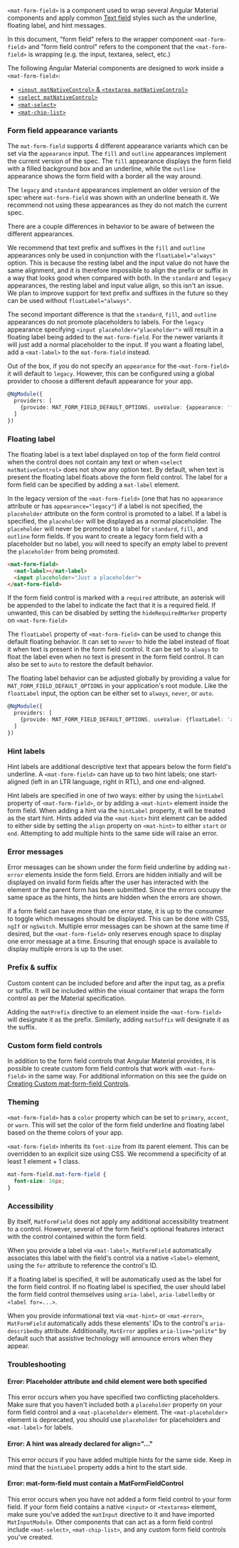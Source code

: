 `<mat-form-field>` is a component used to wrap several Angular Material components and apply common
[Text field](https://material.io/guidelines/components/text-fields.html) styles such as the
underline, floating label, and hint messages.

In this document, "form field" refers to the wrapper component `<mat-form-field>` and
"form field control" refers to the component that the `<mat-form-field>` is wrapping
(e.g. the input, textarea, select, etc.)

The following Angular Material components are designed to work inside a `<mat-form-field>`:
* [`<input matNativeControl>` &amp; `<textarea matNativeControl>`](https://material.angular.io/components/input/overview)
* [`<select matNativeControl>`](https://material.angular.io/components/select/overview)
* [`<mat-select>`](https://material.angular.io/components/select/overview)
* [`<mat-chip-list>`](https://material.angular.io/components/chips/overview)

<!-- example(form-field-overview) -->

### Form field appearance variants
The `mat-form-field` supports 4 different appearance variants which can be set via the `appearance`
input. The `fill` and `outline` appearances implement the current version of the spec. The `fill`
appearance displays the form field with a filled background box and an underline, while the
`outline` appearance shows the form field with a border all the way around.

The `legacy` and `standard` appearances implement an older version of the spec where
`mat-form-field` was shown with an underline beneath it. We recommend not using these appearances as
they do not  match the current spec.

There are a couple differences in behavior to be aware of between the different appearances.

We recommend that text prefix and suffixes in the `fill` and `outline` appearances only be used in
conjunction with the `floatLabel="always"` option. This is because the resting label and the input
value do not have  the same alignment, and it is therefore impossible to align the prefix or suffix
in a way that looks good when compared with both. In the `standard` and `legacy` appearances, the
resting label and input value align, so this isn't an issue. We plan to improve support for text
prefix and suffixes in the future so they can be used without `floatLabel="always"`.

The second important difference is that the `standard`, `fill`, and `outline` appearances do not
promote placeholders to labels. For the `legacy` appearance specifying
`<input placeholder="placeholder">` will result in a floating label being added to the
`mat-form-field`. For the newer variants it will just add a normal placeholder to the input. If you
want a floating label, add a `<mat-label>` to the `mat-form-field` instead.

Out of the box, if you do not specify an `appearance` for the `<mat-form-field>` it will default to
`legacy`. However, this can be configured using a global provider to choose a different default
appearance for your app.

```ts
@NgModule({
  providers: [
    {provide: MAT_FORM_FIELD_DEFAULT_OPTIONS, useValue: {appearance: 'fill'}}
  ]
})
```

<!-- example(form-field-appearance) -->

### Floating label

The floating label is a text label displayed on top of the form field control when
the control does not contain any text or when `<select matNativeControl>` does not show any option
text. By default, when text is present the floating label floats above the form field control. The
label for a form field can be specified by adding a `mat-label` element.

In the legacy version of the `<mat-form-field>` (one that has no `appearance` attribute or has
`appearance="legacy"`) if a label is not specified, the `placeholder` attribute on the form control
is promoted to a label. If a label is specified, the `placeholder` will be displayed as a normal
placeholder. The `placeholder` will never be promoted to a label for `standard`, `fill`, and
`outline` form fields. If you want to create a legacy form field with a placeholder but no label,
you will need to specify an empty label to prevent the `placeholder` from being promoted.

```html
<mat-form-field>
  <mat-label></mat-label>
  <input placeholder="Just a placeholder">
</mat-form-field>
```

If the form field control is marked with a `required` attribute, an asterisk will be appended to the
label to indicate the fact that it is a required field. If unwanted, this can be disabled by
setting the `hideRequiredMarker` property on `<mat-form-field>`

The `floatLabel` property of `<mat-form-field>` can be used to change this default floating
behavior. It can set to `never` to hide the label instead of float it when text is present in
the form field control. It can be set to `always` to float the label even when no text is
present in the form field control. It can also be set to `auto` to restore the default behavior.

<!-- example(form-field-label) -->

The floating label behavior can be adjusted globally by providing a value for
`MAT_FORM_FIELD_DEFAULT_OPTIONS` in your application's root module. Like the `floatLabel` input,
the option can be either set to `always`, `never`, or `auto`.

```ts
@NgModule({
  providers: [
    {provide: MAT_FORM_FIELD_DEFAULT_OPTIONS, useValue: {floatLabel: 'always'}}
  ]
})
```

### Hint labels

Hint labels are additional descriptive text that appears below the form field's underline. A
`<mat-form-field>` can have up to two hint labels; one start-aligned (left in an LTR language, right
in RTL), and one end-aligned.

Hint labels are specified in one of two ways: either by using the `hintLabel` property of
`<mat-form-field>`, or by adding a `<mat-hint>` element inside the form field. When adding a hint
via the `hintLabel` property, it will be treated as the start hint. Hints added via the
`<mat-hint>` hint element can be added to either side by setting the `align` property on
`<mat-hint>` to either `start` or `end`. Attempting to add multiple hints to the same side will
raise an error.

<!-- example(form-field-hint) -->

### Error messages

Error messages can be shown under the form field underline by adding `mat-error` elements inside the
form field. Errors are hidden initially and will be displayed on invalid form fields after the user
has interacted with the element or the parent form has been submitted. Since the errors occupy the
same space as the hints, the hints are hidden when the errors are shown.

If a form field can have more than one error state, it is up to the consumer to toggle which
messages should be displayed. This can be done with CSS, `ngIf` or `ngSwitch`. Multiple error
messages can be shown at the same time if desired, but the `<mat-form-field>` only reserves enough
space to display one error message at a time. Ensuring that enough space is available to display
multiple errors is up to the user.

<!-- example(form-field-error) -->

### Prefix & suffix

Custom content can be included before and after the input tag, as a prefix or suffix. It will be
included within the visual container that wraps the form control as per the Material specification.

Adding the `matPrefix` directive to an element inside the `<mat-form-field>` will designate it as
the prefix. Similarly, adding `matSuffix` will designate it as the suffix.

<!-- example(form-field-prefix-suffix) -->

### Custom form field controls

In addition to the form field controls that Angular Material provides, it is possible to create
custom form field controls that work with `<mat-form-field>` in the same way. For additional
information on this see the guide on
[Creating Custom mat-form-field Controls](/guide/creating-a-custom-form-field-control).

### Theming

`<mat-form-field>` has a `color` property which can be set to `primary`, `accent`, or `warn`. This
will set the color of the form field underline and floating label based on the theme colors
of your app.

`<mat-form-field>` inherits its `font-size` from its parent element. This can be overridden to an
explicit size using CSS. We recommend a specificity of at least 1 element + 1 class.

```css
mat-form-field.mat-form-field {
  font-size: 16px;
}
```

<!-- example(form-field-theming) -->

### Accessibility

By itself, `MatFormField` does not apply any additional accessibility treatment to a control.
However, several of the form field's optional features interact with the control contained within
the form field.

When you provide a label via `<mat-label>`, `MatFormField` automatically associates this label with
the field's control via a native `<label>` element, using the `for` attribute to reference the
control's ID.

If a floating label is specified, it will be automatically used as the label for the form
field control. If no floating label is specified, the user should label the form field control
themselves using `aria-label`, `aria-labelledby` or `<label for=...>`.

When you provide informational text via `<mat-hint>` or `<mat-error>`, `MatFormField` automatically
adds these elements' IDs to the control's `aria-describedby` attribute. Additionally, `MatError`
applies `aria-live="polite"` by default such that assistive technology will announce errors when
they appear.

### Troubleshooting

#### Error: Placeholder attribute and child element were both specified

This error occurs when you have specified two conflicting placeholders. Make sure that you haven't
included both a `placeholder` property on your form field control and a `<mat-placeholder>`
element. The `<mat-placeholder>` element is deprecated, you should use `placeholder` for
placeholders and `<mat-label>` for labels.

#### Error: A hint was already declared for align="..."

This error occurs if you have added multiple hints for the same side. Keep in mind that the
`hintLabel` property adds a hint to the start side.

#### Error: mat-form-field must contain a MatFormFieldControl

This error occurs when you have not added a form field control to your form field. If your form
field contains a native `<input>` or `<textarea>` element, make sure you've added the `matInput`
directive to it and have imported `MatInputModule`. Other components that can act as a form field
control include `<mat-select>`, `<mat-chip-list>`, and any custom form field controls you've
created.
